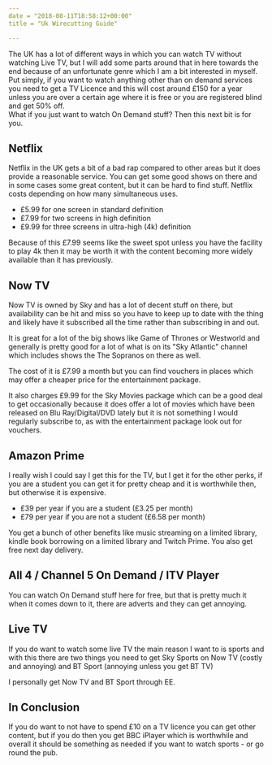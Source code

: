 ```yaml
---
date = "2018-08-11T18:58:12+00:00"
title = "Uk Wirecutting Guide"

---
```

The UK has a lot of different ways in which you can watch TV without watching Live TV, but I will add some parts around that in here towards the end because of an unfortunate genre which I am a bit interested in myself.  
Put simply, if you want to watch anything other than on demand services you need to get a TV Licence and this will cost around £150 for a year unless you are over a certain age where it is free or you are registered blind and get 50% off.  
What if you just want to watch On Demand stuff? Then this next bit is for you.

## Netflix

Netflix in the UK gets a bit of a bad rap compared to other areas but it does provide a reasonable service.  You can get some good shows on there and in some cases some great content, but it can be hard to find stuff.  Netflix costs depending on how many simultaneous uses.

* £5.99 for one screen in standard definition
* £7.99 for two screens in high definition
* £9.99 for three screens in ultra-high (4k) definition

Because of this £7.99 seems like the sweet spot unless you have the facility to play 4k then it may be worth it with the content becoming more widely available than it has previously.  

## Now TV

Now TV is owned by Sky and has a lot of decent stuff on there, but availability can be hit and miss so you have to keep up to date with the thing and likely have it subscribed all the time rather than subscribing in and out.  

It is great for a lot of the big shows like Game of Thrones or Westworld and generally is pretty good for a lot of what is on its "Sky Atlantic" channel which includes shows the The Sopranos on there as well.  

The cost of it is £7.99 a month but you can find vouchers in places which may offer a cheaper price for the entertainment package.

It also charges £9.99 for the Sky Movies package which can be a good deal to get occasionally because it does offer a lot of movies which have been released on Blu Ray/Digital/DVD lately but it is not something I would regularly subscribe to, as with the entertainment package look out for vouchers.

## Amazon Prime

I really wish I could say I get this for the TV, but I get it for the other perks, if you are a student you can get it for pretty cheap and it is worthwhile then, but otherwise it is expensive.

* £39 per year if you are a student (£3.25 per month)
* £79 per year if you are not a student (£6.58 per month)

You get a bunch of other benefits like music streaming on a limited library, kindle book borrowing on a limited library and Twitch Prime.  You also get free next day delivery.

## All 4 / Channel 5 On Demand / ITV Player

You can watch On Demand stuff here for free, but that is pretty much it when it comes down to it, there are adverts and they can get annoying.

## Live TV

If you do want to watch some live TV the main reason I want to is sports and with this there are two things you need to get Sky Sports on Now TV (costly and annoying) and BT Sport (annoying unless you get BT TV) 

I personally get Now TV and BT Sport through EE.

## In Conclusion

If you do want to not have to spend £10 on a TV licence you can get other content, but if you do then you get BBC iPlayer which is worthwhile and overall it should be something as needed if you want to watch sports - or go round the pub.